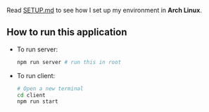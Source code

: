 Read [SETUP.md](SETUP.md) to see how I set up my environment in **Arch Linux**.

## How to run this application
- To run server:
    ```bash
    npm run server # run this in root
    ```
- To run client:
    ```bash
    # Open a new terminal
    cd client
    npm run start
    ```

